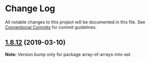 # Change Log

All notable changes to this project will be documented in this file.
See [Conventional Commits](https://conventionalcommits.org) for commit guidelines.

## [1.8.12](https://gitlab.com/codsen/codsen/compare/array-of-arrays-into-ast@1.8.10...array-of-arrays-into-ast@1.8.12) (2019-03-10)

**Note:** Version bump only for package array-of-arrays-into-ast
